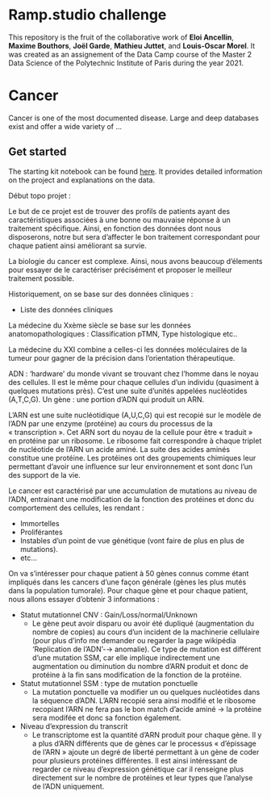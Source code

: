 # Ramp.studio challenge
This repository is the fruit of the collaborative work of **Eloi Ancellin**, **Maxime Bouthors**, **Joël Garde**, **Mathieu Juttet**, and **Louis-Oscar Morel**.
It was created as an assignement of the Data Camp course of the Master 2 Data Science of the Polytechnic Institute of Paris during the year 2021.

# Cancer
Cancer is one of the most documented disease. Large and deep databases exist and offer a wide variety of ...

## Get started
The starting kit notebook can be found [here](https://github.com/MathieuJuttet/Cancer/blob/main/Starting_kit.ipynb). It provides detailed information on the project and explanations on the data.



Début topo projet : 

Le but de ce projet est de trouver des profils de patients ayant des caractéristiques  associées à une bonne ou mauvaise réponse à un traitement spécifique. Ainsi, en fonction des données dont nous disposerons, notre but sera d’affecter le bon traitement correspondant pour chaque patient ainsi améliorant sa survie.

La biologie du cancer est complexe. Ainsi, nous avons beaucoup d’élements pour essayer de le caractériser précisément et proposer le meilleur traitement possible.

Historiquement, on se base sur des données cliniques :
- Liste des données cliniques

La médecine du Xxème siècle se base sur les données anatomopathologiques :
Classification pTMN, Type histologique etc..

La médecine du XXI combine a celles-ci les données moléculaires de la tumeur pour gagner de la précision dans l’orientation thérapeutique.

ADN : ‘hardware’ du monde vivant se trouvant chez l’homme dans le noyau des cellules. Il est le même pour chaque cellules d’un individu (quasiment à quelques mutations près). C’est une suite d’unités appelées nucléotides (A,T,C,G). Un gène : une portion d’ADN qui produit un ARN. 

L’ARN est une suite nucléotidique (A,U,C,G) qui est recopié sur le modèle de l’ADN par une enzyme (protéine) au cours du processus de la « transcription ». Cet ARN sort du noyau de la cellule pour être « traduit » en protéine par un ribosome. Le ribosome fait correspondre à chaque triplet de nucléotide de l’ARN un acide aminé. La suite des acides aminés constitue une protéine. Les protéines ont des groupements chimiques leur permettant d’avoir une influence sur leur environnement et sont donc l’un des support de la vie.

Le cancer est caractérisé par une accumulation de mutations au niveau de l’ADN, entrainant une modification de la fonction des protéines et donc du comportement des cellules, les rendant :
- Immortelles
- Proliférantes
- Instables d’un point de vue génétique (vont faire de plus en plus de mutations).
- etc...

On va s’intéresser pour chaque patient à 50 gènes connus comme étant impliqués dans les cancers d’une façon générale (gènes les plus mutés dans la population tumorale). Pour chaque gène et pour chaque patient, nous allons essayer d’obtenir 3 informations :

- Statut mutationnel CNV : Gain/Loss/normal/Unknown
	* Le gène peut avoir disparu ou avoir été dupliqué (augmentation du nombre de copies) au cours d’un incident de la machinerie cellulaire (pour plus d’info me demander ou regarder la page wikipédia ‘Replication de l’ADN’-→ anomalie). Ce type de mutation est différent d’une mutation SSM, car elle implique indirectement une augmentation ou diminution du nombre d’ARN produit et donc de protéine à la fin sans modification de la fonction de la protéine.
- Statut mutationnel SSM : type de mutation ponctuelle
	* La mutation ponctuelle va modifier un ou quelques nucléotides dans la séquence d’ADN. L’ARN recopié sera ainsi modifié et le ribosome recopiant l’ARN ne fera pas le bon match d’acide aminé → la protéine sera modifée et donc sa fonction également.
- Niveau d’expression du transcrit
	* Le transcriptome est la quantité d’ARN produit pour chaque gène. Il y a plus d’ARN différents que de gènes car le processus « d’épissage de l’ARN » ajoute un degré de liberté permettant à un gène de coder pour plusieurs protéines différentes. Il est ainsi intéressant de regarder ce niveau d’expression génétique car il renseigne plus directement sur le nombre de protéines et leur types que l’analyse de l’ADN uniquement.
